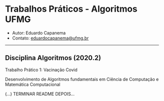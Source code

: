 # Trabalhos Práticos - Algoritmos UFMG

* Autor: Eduardo Capanema
* Contato: eduardocapanema@ufmg.br

---

## Disciplina Algoritmos (2020.2)

Trabalho Prático 1: Vacinação Covid

Desenvolvimento de Algoritmos fundamentais em Ciência de Computação e Matemática Computacional

(...) TERMINAR README DEPOIS...

